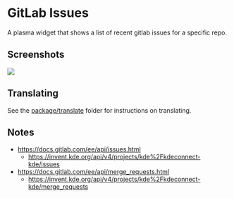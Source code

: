 # GitLab Issues

A plasma widget that shows a list of recent gitlab issues for a specific repo.

## Screenshots

![](https://i.imgur.com/A8hO2Vh.png)

## Translating

See the [package/translate](package/translate) folder for instructions on translating.

## Notes

* https://docs.gitlab.com/ee/api/issues.html
	* https://invent.kde.org/api/v4/projects/kde%2Fkdeconnect-kde/issues
* https://docs.gitlab.com/ee/api/merge_requests.html
	* https://invent.kde.org/api/v4/projects/kde%2Fkdeconnect-kde/merge_requests
